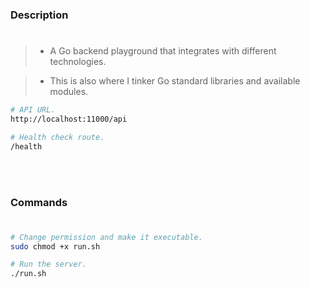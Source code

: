 ### Description
#

> - A Go backend playground that integrates with different technologies.

> - This is also where I tinker Go standard libraries and available modules.

```bash
# API URL.
http://localhost:11000/api

# Health check route.
/health
```

<br />
<br />



###  Commands
#

```bash
# Change permission and make it executable.
sudo chmod +x run.sh

# Run the server.
./run.sh
```
